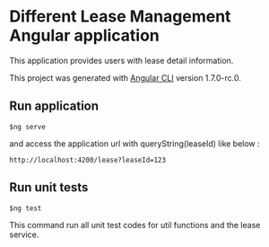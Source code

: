 # Different Lease Management Angular application

This application provides users with lease detail information.

This project was generated with [Angular CLI](https://github.com/angular/angular-cli) version 1.7.0-rc.0.

## Run application

`$ng serve` 

and access the application url with queryString(leaseId) like below : 

`http://localhost:4200/lease?leaseId=123`

## Run unit tests

`$ng test`

This command run all unit test codes for util functions and the lease service.


